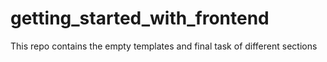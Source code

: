 # getting_started_with_frontend
This repo contains the empty templates and final task of different sections
